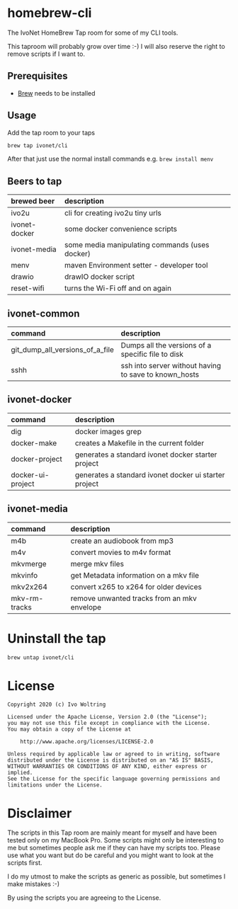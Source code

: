 # homebrew-cli

The IvoNet HomeBrew Tap room for some of my CLI tools.

This taproom will probably grow over time :-)
I will also reserve the right to remove scripts if I want to.

## Prerequisites

* [Brew](https://brew.sh) needs to be installed

## Usage

Add the tap room to your taps

```bash
brew tap ivonet/cli
```

After that just use the normal install commands
e.g. `brew install menv`


## Beers to tap

| brewed beer        | description                                              |
|:-------------------|:---------------------------------------------------------|
| ivo2u              | cli for creating ivo2u tiny urls                         |
| ivonet-docker      | some docker convenience scripts                          |
| ivonet-media       | some media manipulating commands (uses docker)           |
| menv               | maven Environment setter - developer tool                |
| drawio             | drawIO docker script                                     |
| reset-wifi         | turns the Wi-Fi off and on again                         |

## ivonet-common

| command            | description                                              |
|:-------------------|:---------------------------------------------------------|
| git_dump_all_versions_of_a_file | Dumps all the versions of a specific file to disk |
| sshh               | ssh into server without having to save to known_hosts    |

## ivonet-docker

| command            | description                                              |
|:-------------------|:---------------------------------------------------------|
| dig                | docker images grep                                       |
| docker-make        | creates a Makefile in the current folder                 |
| docker-project     | generates a standard ivonet docker starter project       |
| docker-ui-project  | generates a standard ivonet docker ui starter project    |

## ivonet-media

| command            | description                                              |
|:-------------------|:---------------------------------------------------------|
| m4b                | create an audiobook from mp3                             |
| m4v                | convert movies to m4v format                             |
| mkvmerge           | merge mkv files                                          |
| mkvinfo            | get Metadata information on a mkv file                   |
| mkv2x264           | convert x265 to x264 for older devices                   |
| mkv-rm-tracks      | remove unwanted tracks from an mkv envelope              |

# Uninstall the tap

```bash
brew untap ivonet/cli
```

# License

    Copyright 2020 (c) Ivo Woltring

    Licensed under the Apache License, Version 2.0 (the "License");
    you may not use this file except in compliance with the License.
    You may obtain a copy of the License at

        http://www.apache.org/licenses/LICENSE-2.0

    Unless required by applicable law or agreed to in writing, software
    distributed under the License is distributed on an "AS IS" BASIS,
    WITHOUT WARRANTIES OR CONDITIONS OF ANY KIND, either express or implied.
    See the License for the specific language governing permissions and
    limitations under the License.

# Disclaimer

The scripts in this Tap room are mainly meant for myself and have been tested only on my MacBook Pro.
Some scripts might only be interesting to me but sometimes people ask me if they can have my
scripts too. Please use what you want but do be careful and you might want to look at the scripts first.

I do my utmost to make the scripts as generic as possible, but sometimes I make mistakes :-)

By using the scripts you are agreeing to the License.

